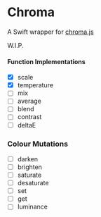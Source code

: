 # Chroma

A Swift wrapper for [chroma.js](https://github.com/gka/chroma.js)

W.I.P.

#### Function Implementations
- [x] scale
- [x] temperature 
- [ ] mix
- [ ] average 
- [ ] blend
- [ ] contrast
- [ ] deltaE

### Colour Mutations
- [ ] darken
- [ ] brighten
- [ ] saturate
- [ ] desaturate
- [ ] set
- [ ] get 
- [ ] luminance
